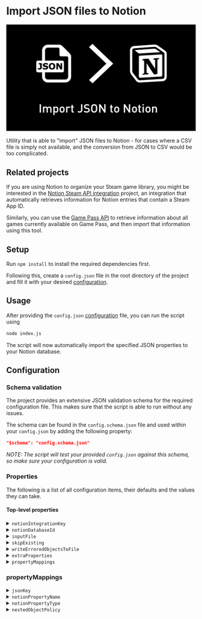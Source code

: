 # Import JSON files to Notion

![JSON to Notion banner](images/JSONToNotionBanner.png)

Utility that is able to "import" JSON files to Notion - for cases where a CSV file is simply not available, and the conversion from JSON to CSV would be too complicated.

## Related projects

If you are using Notion to organize your Steam game library, you might be interested in the [Notion Steam API integration](https://github.com/NikkelM/Notion-Steam-API-Integration) project, an integration that automatically retrieves information for Notion entries that contain a Steam App ID.

Similarly, you can use the [Game Pass API](https://github.com/NikkelM/Game-Pass-API) to retrieve information about all games currently available on Game Pass, and then import that information using this tool.

## Setup 

Run `npm install` to install the required dependencies first.

Following this, create a `config.json` file in the root directory of the project and fill it with your desired [configuration](#configuration).

## Usage

After providing the `config.json` [configuration](#configuration) file, you can run the script using

```bash
node index.js
```

The script will now automatically import the specified JSON properties to your Notion database.

## Configuration

### Schema validation

The project provides an extensive JSON validation schema for the required configuration file.
This makes sure that the script is able to run without any issues.

The schema can be found in the `config.schema.json` file and used within your `config.json` by adding the following property:

```json
"$schema": "config.schema.json"
```

*NOTE: The script will test your provided `config.json` against this schema, so make sure your configuration is valid.*

### Properties

The following is a list of all configuration items, their defaults and the values they can take.

#### Top-level properties

<details>
<summary><code>notionIntegrationKey</code></summary>

The secret integration key for your Notion integration. Find it on your integration dashboard after creating a new integration on https://www.notion.so/my-integrations

| Type | Default value | Possible values | Required |
| --- | --- | --- | --- |
| `string` | `""` | A valid Notion integration key | Yes |
</details>

<details>
<summary><code>notionDatabaseId</code></summary>

The ID of the database you want to run the integration on. You can find the ID in the URL of your database, e.g. https://www.notion.so/myworkspace/your-database-id

| Type | Default value | Possible values | Required |
| --- | --- | --- | --- |
| `string` | `""` | A valid Notion database ID | Yes |
</details>

<details>
<summary><code>inputFile</code></summary>

The JSON file to import to Notion.

| Type | Default value | Possible values | Required |
| --- | --- | --- | --- |
| `string` | `"input.json"` | A valid JSON file(path) | Yes |
</details>

<details>
<summary><code>skipExisting</code></summary>

Whether to skip existing entries in the database. If set to true, the script will only import entries that do not exist in the database yet.

| Type | Default value | Possible values | Required |
| --- | --- | --- | --- |
| `object` | See item below | See sections below | No |

```json
{
	"enabled": false,
	"jsonKey": "keyInJSON",
	"notionProperty": "ItemId",
	"propertyType": "number"
}
```

<h3>Possible values</h3>

<h4><code>enabled</code></h4>

Whether to skip existing entries in the database.

| Type | Default value | Possible values | Required |
| --- | --- | --- | --- |
| `boolean` | `false` | `true` or `false` | Yes |

<h4><code>jsonKey</code></h4>

The key in the JSON input that should be compared to the value of the `notionProperty`.

| Type | Default value | Possible values | Required |
| --- | --- | --- | --- |
| `string` | `"keyInJSON"` | A key that exists in the items of the input file | Yes |

<h4><code>notionProperty</code></h4>

The name of the field in the Notion database that should be compared to the value of the `jsonKey`.

| Type | Default value | Possible values | Required |
| --- | --- | --- | --- |
| `string` | `"ItemId"` | An existing Notion property name | Yes |

<h4><code>propertyType</code></h4>

The type of the property in the Notion database that should be compared to the value of the `jsonKey`.

| Type | Default value | Possible values | Required |
| --- | --- | --- | --- |
| `string` | `"rich_text"` | `"rich_text"`,	`"title"`, `"number"`, `"select"` or `"url"` | Yes |
</details>

<details>
<summary><code>writeErroredObjectsToFile</code></summary>

Whether to write the input objects that failed to be imported to Notion to a file. This speeds up the process of cleaning up those errors and trying again.

| Type | Default value | Possible values | Required |
| --- | --- | --- | --- |
| `boolean` | `true` | `true` or `false` | No |
</details>

<details>
<summary><code>extraProperties</code></summary>

Extra properties to add to the Notion database. These properties will be added to every row in the database.

| Type | Default value | Possible values | Required |
| --- | --- | --- | --- |
| `array` | See item below | See sections below | No |

```json
[
	{
		"notionPropertyName": "Imported by",
		"propertyValue": "Imported using JSON to Notion",
		"notionPropertyType": "rich_text"
	}
]
```

<h3>Possible values</h3>

<h4><code>notionPropertyName</code></h4>

The Notion property name to map to the JSON key.

| Type | Default value | Possible values | Required |
| --- | --- | --- | --- |
| `string` | `"Imported by"` | A valid Notion property name | Yes |

<h4><code>notionPropertyType</code></h4>

The type of the Notion property. Note: Not all property types are supported as of now. Unsupported types that may get supported later on: status, files, checkbox, email, phone number. If you would like one of these supported, please open an Issue on the project's Github page.

| Type | Default value | Possible values | Required |
| --- | --- | --- | --- |
| `string` | `"rich_text"` | `"rich_text"`,	`"title"`, `"number"`, `"select"`, `"multi_select"`, `"date"` or `"url"` | Yes |


<h4><code>propertyValue</code></h4>

The value to add to the Notion property.

| Type | Default value | Possible values | Required |
| --- | --- | --- | --- |
| `string` | `"Imported using JSON to Notion"` | The type of object depends on the `notionPropertyType` and will be passed directly to the Notion API. | Yes |
</details>

<details>
<summary><code>propertyMappings</code></summary>

The mapping of JSON keys to Notion property names. If an existing JSON key is not mapped, it will be ignored.

| Type | Default value | Possible values | Required |
| --- | --- | --- | --- |
| `array` | See item below | See sections below | Yes, at least one item |

```json
[
	{
		"jsonKey": "keyInJson",
		"notionPropertyName": "keyInNotion",
		"notionPropertyType": "rich_text",
		"nestedObjectPolicy": {
			"policy": "useNamedProperty",
			"namedProperty": "nameOfNestedProperty"
		}
	}
]
```
</details>

### propertyMappings

<details>
<summary><code>jsonKey</code></summary>

The JSON key to map to the Notion property.

| Type | Default value | Possible values | Required |
| --- | --- | --- | --- |
| `string` | `"keyInJson"` | A key that exists in the items of the input file | Yes |
</details>

<details>
<summary><code>notionPropertyName</code></summary>

The name of the Notion property to map to the JSON key.

| Type | Default value | Possible values | Required |
| --- | --- | --- | --- |
| `string` | `"keyInNotion"` | An existing Notion property name | Yes |
</details>

<details>
<summary><code>notionPropertyType</code></summary>

The type of the Notion property. Note: Not all property types are supported as of now. For `multi_select`, the input string will be split along `,` to create multiple entries. Combine this with the `nestedObjectPolicy` "`concatenateProperties`".

| Type | Default value | Possible values | Required |
| --- | --- | --- | --- |
| `string` | `"rich_text"` | `"rich_text"`,	`"title"`, `"number"`, `"select"`, `"multi_select"`, `"url"`, `"date"`, `"cover"` or `"icon"` | Yes |
</details>

<details>
<summary><code>nestedObjectPolicy</code></summary>

The policy to use when the value to the specified JSON key another JSON object. This is useful when the JSON value is an object that contains multiple properties that should be mapped to a single Notion property.

| Type | Default value | Possible values | Required |
| --- | --- | --- | --- |
| `object` | See item below | See sections below | No |

```json
{
	"policy": "useNamedProperty",
	"namedProperty": "nameOfNestedProperty"
}
```

<h3>Possible values</h3>

<h4><code>policy</code></h4>

The policy to use when the value to the specified JSON key another JSON object.

| Type | Default value | Possible values | Required |
| --- | --- | --- | --- |
| `string` | `"useNamedProperty"` | `"useNamedProperty"`, `"concatenateProperties"` or `"usePriorityList"` | Yes |

<h4><code>namedProperty</code></h4>

The name of the property to use when the `policy` is set to `useNamedProperty`.

| Type | Default value | Possible values | Required |
| --- | --- | --- | --- |
| `string` | `"namedProperty"` | A key that exists in the items of the input file | Yes, if the `policy` is `useNamedProperty` |

<h4><code>priorityList</code></h4>

The prioritized list of properties to use when the `policy` is set to `usePriorityList`. The script will use the value of the property with the highest priority.

| Type | Default value | Possible values | Required |
| --- | --- | --- | --- |
| `array` | See item below | A list of strings | Yes, if the `policy` is `usePriorityList` |

```json
[
	"highestPriorityProperty",
	"secondHighestPriorityProperty"
]
```
</details>

